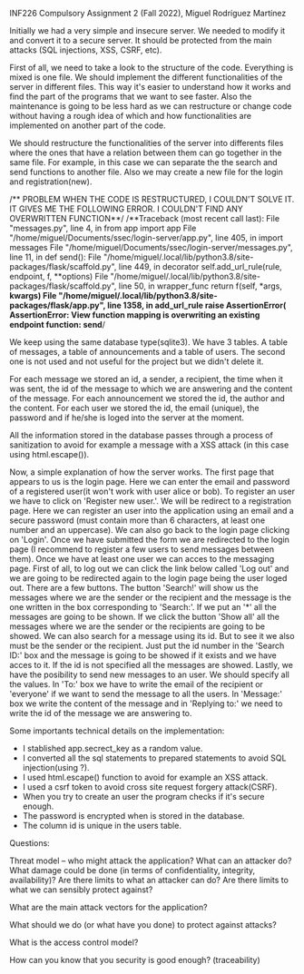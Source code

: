 INF226 Compulsory Assignment 2 (Fall 2022),     Miguel Rodríguez Martínez

Initially we had a very simple and insecure server. We needed to modify it and convert it to a secure server. It should be protected from the main attacks (SQL injections, XSS, CSRF, etc).

First of all, we need to take a look to the structure of the code. Everything is mixed is one file. We should implement the different functionalities of the server in different files. This way it's easier to understand how it works and find the part of the programs that we want to see faster. Also the maintenance is going to be less hard as we can restructure or change code without having a rough idea of which and how functionalities are implemented on another part of the code.

We should restructure the functionalities of the server into differents files where the ones that have a relation between them can go together in the same file. For example, in this case we can separate the the search and send functions to another file. Also we may create a new file for the login and registration(new).

/** PROBLEM WHEN THE CODE IS RESTRUCTURED, I COULDN'T SOLVE IT. IT GIVES ME THE FOLLOWING ERROR. I COULDN'T FIND ANY OVERWRITTEN FUNCTION**/
/**Traceback (most recent call last):
  File "messages.py", line 4, in <module>
    from app import app
  File "/home/miguel/Documents/ssec/login-server/app.py", line 405, in <module>
    import messages
  File "/home/miguel/Documents/ssec/login-server/messages.py", line 11, in <module>
    def send():
  File "/home/miguel/.local/lib/python3.8/site-packages/flask/scaffold.py", line 449, in decorator
    self.add_url_rule(rule, endpoint, f, **options)
  File "/home/miguel/.local/lib/python3.8/site-packages/flask/scaffold.py", line 50, in wrapper_func
    return f(self, *args, **kwargs)
  File "/home/miguel/.local/lib/python3.8/site-packages/flask/app.py", line 1358, in add_url_rule
    raise AssertionError(
AssertionError: View function mapping is overwriting an existing endpoint function: send**/
 
 We keep using the same database type(sqlite3). We have 3 tables. A table of messages, a table of announcements and a table of users. The second one is not used and not useful for the project but we didn't delete it.
 
 For each message we stored an id, a sender, a recipient, the time when it was sent, the id of the message to which we are answering and the content of the message.
 For each announcement we stored the id, the author and the content.
 For each user we stored the id, the email (unique), the password and if he/she is loged into the server at the moment.
 
 All the information stored in the database passes through a process of sanitization to avoid for example a message with a XSS attack (in this case using html.escape()).
 
 Now, a simple explanation of how the server works. The first page that appears to us is the login page. Here we can enter the email and password of a registered user(it won't work with user alice or bob). To register an user we have to click on 'Register new user.'. We will be redirect to a registration page. Here we can register an user into the application using an email and a secure password (must contain more than 6 characters, at least one number and an uppercase). We can also go back to the login page clicking on 'Login'. Once we have submitted the form we are redirected to the login page (I recommend to register a few users to send messages between them). Once we have at least one user we can acces to the messaging page. 
 First of all, to log out we can click the link below called 'Log out' and we are going to be redirected again to the login page being the user loged out. There are a few buttons. 
 The button 'Search!' will show us the messages where we are the sender or the recipient and the message is the one written in the box corresponding to 'Search:'. If we put an '*' all the messages are going to be shown. If we click the button 'Show all' all the messages where we are the sender or the recipients are going to be showed.
 We can also search for a message using its id. But to see it we also must be the sender or the recipient. Just put the id number in the 'Search ID:' box and the message is going to be showed if it exists and we have acces to it. If the id is not specified all the messages are showed.
 Lastly, we have the posibility to send new messages to an user. We should specify all the values. In 'To:' box we have to write the email of the recipient or 'everyone' if we want to send the message to all the users. In 'Message:' box we write the content of the message and in 'Replying to:' we need to write the id of the message we are answering to.
 
Some importants technical details on the implementation:
 - I stablished app.secrect_key as a random value.
 - I converted all the sql statements to prepared statements to avoid SQL injection(using ?).
 - I used html.escape() function to avoid for example an XSS attack.
 - I used a csrf token to avoid cross site request forgery attack(CSRF).
 - When you try to create an user the program checks if it's secure enough.
 - The password is encrypted when is stored in the database.
 - The column id is unique in the users table.
 

Questions:


Threat model – who might attack the application? What can an attacker do? What damage could be done (in terms of confidentiality, integrity, availability)? Are there limits to what an attacker can do? Are there limits to what we can sensibly protect against?

What are the main attack vectors for the application?

What should we do (or what have you done) to protect against attacks?

What is the access control model?

How can you know that you security is good enough? (traceability)

